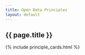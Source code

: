```yaml
---
title: Open Data Principles
layout: default
---
```


## {{ page.title }}

{% include principle_cards.html %}
